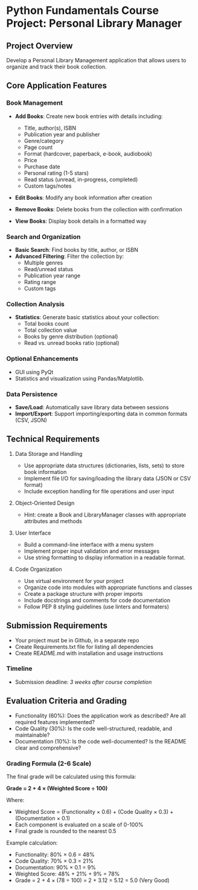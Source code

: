 # Python Fundamentals Course Project: Personal Library Manager

## Project Overview

Develop a Personal Library Management application that allows users to organize and track their book collection.

## Core Application Features

### Book Management

- **Add Books**: Create new book entries with details including:
  - Title, author(s), ISBN
  - Publication year and publisher
  - Genre/category
  - Page count
  - Format (hardcover, paperback, e-book, audiobook)
  - Price
  - Purchase date
  - Personal rating (1-5 stars)
  - Read status (unread, in-progress, completed)
  - Custom tags/notes

- **Edit Books**: Modify any book information after creation

- **Remove Books**: Delete books from the collection with confirmation

- **View Books**: Display book details in a formatted way

### Search and Organization

- **Basic Search**: Find books by title, author, or ISBN
- **Advanced Filtering**: Filter the collection by:
  - Multiple genres
  - Read/unread status
  - Publication year range
  - Rating range
  - Custom tags

### Collection Analysis

- **Statistics**: Generate basic statistics about your collection:
  - Total books count
  - Total collection value
  - Books by genre distribution (optional)
  - Read vs. unread books ratio (optional)

### Optional Enhancements

- GUI using PyQt
- Statistics and visualization using Pandas/Matplotlib.

### Data Persistence

- **Save/Load**: Automatically save library data between sessions
- **Import/Export**: Support importing/exporting data in common formats (CSV, JSON)

## Technical Requirements

1. Data Storage and Handling
    - Use appropriate data structures (dictionaries, lists, sets) to store book information
    - Implement file I/O for saving/loading the library data (JSON or CSV format)
    - Include exception handling for file operations and user input

1. Object-Oriented Design
    - Hint: create a Book and LibraryManager classes with appropriate attributes and methods

1. User Interface
    - Build a command-line interface with a menu system
    - Implement proper input validation and error messages
    - Use string formatting to display information in a readable format.

1. Code Organization
    - Use virtual environment for your project
    - Organize code into modules with appropriate functions and classes
    - Create a package structure with proper imports
    - Include docstrings and comments for code documentation
    - Follow PEP 8 styling guidelines (use linters and formaters)

## Submission Requirements

- Your project must be in Github, in a separate repo
- Create Requirements.txt file for listing all dependencies
- Create README.md with installation and usage instructions

### Timeline

- Submission deadline: *3 weeks after course completion*

## Evaluation Criteria and Grading

- Functionality (60%): Does the application work as described? Are all required features implemented?
- Code Quality (30%): Is the code well-structured, readable, and maintainable?
- Documentation (10%): Is the code well-documented? Is the README clear and comprehensive?

### Grading Formula (2-6 Scale)

The final grade will be calculated using this formula:

**Grade = 2 + 4 × (Weighted Score ÷ 100)**

Where:

- Weighted Score = (Functionality × 0.6) + (Code Quality × 0.3) + (Documentation × 0.1)
- Each component is evaluated on a scale of 0-100%
- Final grade is rounded to the nearest 0.5

Example calculation:

- Functionality: 80% × 0.6 = 48%
- Code Quality: 70% × 0.3 = 21%
- Documentation: 90% × 0.1 = 9%
- Weighted Score: 48% + 21% + 9% = 78%
- Grade = 2 + 4 × (78 ÷ 100) = 2 + 3.12 = 5.12 = 5.0 (Very Good)
